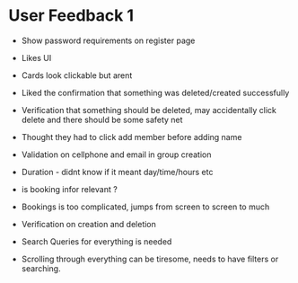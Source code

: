 # User Feedback 1

-   Show password requirements on register page

-   Likes UI 

-   Cards look clickable but arent

-   Liked the confirmation that something was deleted/created successfully

-   Verification that something should be deleted, may accidentally click delete and there should be some safety net 

-   Thought they had to click add member before adding name

-   Validation on cellphone and email in group creation 

-   Duration - didnt know if it meant day/time/hours etc

-   is booking infor relevant ? 

-   Bookings is too complicated, jumps from screen to screen to much

-   Verification on creation and deletion

-   Search Queries for everything is needed

-   Scrolling through everything can be tiresome, needs to have filters or searching.